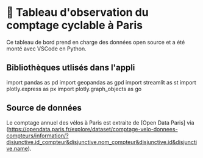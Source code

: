 # 🚴 Tableau d'observation du comptage cyclable à Paris

Ce tableau de bord prend en charge des données open source et a été monté avec VSCode en Python.

## Bibliothèques utlisés dans l'appli
import pandas as pd
import geopandas as gpd
import streamlit as st
import plotly.express as px
import plotly.graph_objects as go

## Source de données
Le comptage annuel des vélos à Paris est extraite de [Open Data Paris] via (https://opendata.paris.fr/explore/dataset/comptage-velo-donnees-compteurs/information/?disjunctive.id_compteur&disjunctive.nom_compteur&disjunctive.id&disjunctive.name).